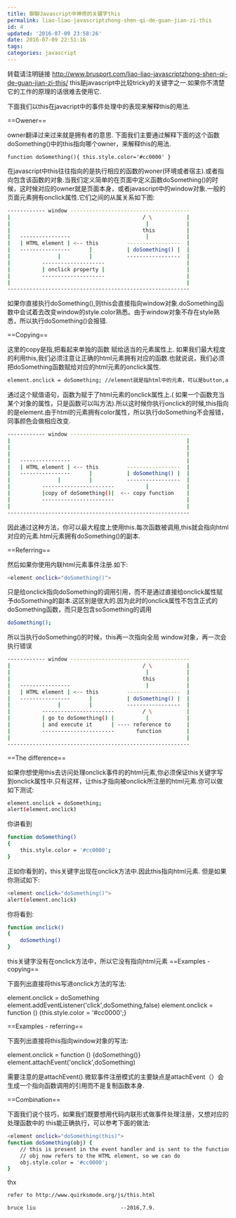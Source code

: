 ```yaml
---
title: 聊聊Javascript中神奇的关键字this
permalink: liao-liao-javascriptzhong-shen-qi-de-guan-jian-zi-this
id: 4
updated: '2016-07-09 23:58:26'
date: 2016-07-09 22:51:16
tags:
categories: javascript
---
```


转载请注明链接
http://www.brusport.com/liao-liao-javascriptzhong-shen-qi-de-guan-jian-zi-this/
this是javascript中比较tricky的关键字之一.如果你不清楚它的工作的原理的话很难去使用它.

下面我们以this在javacript中的事件处理中的表现来解释this的用法.

==Owener==

owner翻译过来过来就是拥有者的意思.
下面我们主要通过解释下面的这个函数doSomething()中的this指向哪个owner，来解释this的用法.

` function doSomething(){
   this.style.color='#cc0000'
 }
`

在javascript中this往往指向的是执行相应的函数的woner(环境或者宿主).或者指向包含该函数的对象.当我们定义简单的在页面中定义函数doSomething()的时候，这时候对应的owner就是页面本身，或者javascript中的window对象.一般的页面元素拥有onclick属性.它们之间的从属关系如下图:
``` bash
------------ window --------------------------------------
|                                          / \           |
|                                           |            |
|                                          this          |
|   ----------------                        |            |
|   | HTML element | <-- this         -----------------  |
|   ----------------      |           | doSomething() |  |
|               |         |           -----------------  |
|          --------------------                          |
|          | onclick property |                          |
|          --------------------                          |
|                                                        |
----------------------------------------------------------
```
<!--more-->

如果你直接执行doSomething(),则this会直接指向window对象.doSomething函数中会试着去改变window的style.color熟悉。由于window对象不存在style熟悉，所以执行doSomething()会报错.

==Copying==

这里的copy是指,把看起来单独的函数 赋给适当的元素属性上.
如果我们最大程度的利用this,我们必须注意让正确的html元素拥有对应的函数.也就说说，我们必须把doSomething函数赋给对应的html元素的onclick属性.

``` bash
element.onclick = doSomething; //element就是指html中的元素，可以是button,a,甚至div...
```

通过这个赋值语句，函数为赋于了html元素的onclick属性上.( 如果一个函数充当某个对象的属性，只是函数可以叫方法).所以这时候你执行onclick的时候,this指向的是element.由于html的元素拥有color属性，所以执行doSomething不会报错，同事颜色会做相应改变.
``` bash
------------ window --------------------------------------
|                                                        |
|                                                        |
|                                                        |
|   ----------------                                     |
|   | HTML element | <-- this         -----------------  |
|   ----------------      |           | doSomething() |  |
|               |         |           -----------------  |
|          -----------------------          |            |
|          |copy of doSomething()|  <-- copy function    |
|          -----------------------                       |
|                                                        |
----------------------------------------------------------
```

因此通过这种方法，你可以最大程度上使用this.每次函数被调用,this就会指向html对应的元素.html元素拥有doSomething()的副本.

==Referring==

然后如果你使用内联html元素事件注册.如下:

``` bash
<element onclick="doSomething()">
```

只是给onclick指向doSomething的调用引用，而不是通过直接给onclick属性赋予doSomething的副本.这区别是很大的.因为此时的onclick属性不包含正式的doSomething函数，而只是包含soSomething的调用

``` bash
doSomething();
```

所以当执行doSomething()的时候，this再一次指向全局 window对象，再一次会执行错误

``` bash
------------ window --------------------------------------
|                                          / \           |
|                                           |            |
|                                          this          |
|   ----------------                        |            |
|   | HTML element | <-- this         -----------------  |
|   ----------------      |           | doSomething() |  |
|               |         |           -----------------  |
|          -----------------------         / \           |
|          | go to doSomething() |          |            |
|          | and execute it      | ---- reference to     |
|          -----------------------       function        |
|                                                        |
----------------------------------------------------------
```

==The difference==

如果你想使用this去访问处理onclick事件的的html元素,你必须保证this关键字写到onclick属性中.只有这样，让this才指向被onclick所注册的html元素.你可以做如下测试:

``` bash
element.onclick = doSomething;
alert(element.onclick)
```

你讲看到
``` bash
function doSomething()
{
	this.style.color = '#cc0000';
}
```
正如你看到的，this关键字出现在onclick方法中.因此this指向html元素.
但是如果你测试如下:
``` bash
<element onclick="doSomething()">
alert(element.onclick)
```

你将看到:
``` bash
function onclick()
{
	doSomething()
}
```

this关键字没有在onclick方法中，所以它没有指向html元素
==Examples - copying==

下面列出直接将this写进onclick方法的写法:

element.onclick = doSomething
element.addEventListener('click',doSomething,false)
element.onclick = function () {this.style.color = '#cc0000';}
<element onclick="this.style.color = '#cc0000';">

==Examples - referring==

下面列出直接将this指向window对象的写法:

element.onclick = function () {doSomething()}
element.attachEvent('onclick',doSomething)
<element onclick="doSomething()">

需要注意的是attachEvent().微软事件注册模式的主要缺点是attachEvent（）会生成一个指向函数调用的引用而不是复制函数本身.

==Combination==

下面我们说个技巧，如果我们既要想用代码内联形式做事件处理注册，又想对应的处理函数中的 this能正确执行，可以参考下面的做法:

``` bash
<element onclick="doSomething(this)">
function doSomething(obj) {
	// this is present in the event handler and is sent to the function
	// obj now refers to the HTML element, so we can do
	obj.style.color = '#cc0000';
}
```

thx

``` bash
refer to http://www.quirksmode.org/js/this.html
```

`bruce liu                           --2016,7.9.  `
